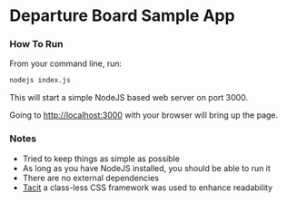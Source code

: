 Departure Board Sample App
==========================

### How To Run

From your command line, run:
```sh
nodejs index.js
```

This will start a simple NodeJS based web server on port 3000.

Going to [http://localhost:3000](http://localhost:3000) with your browser will bring up the page.

### Notes
- Tried to keep things as simple as possible
- As long as you have NodeJS installed, you should be able to run it
- There are no external dependencies
- [Tacit](http://yegor256.github.io/tacit/) a class-less CSS framework was used to enhance readability
